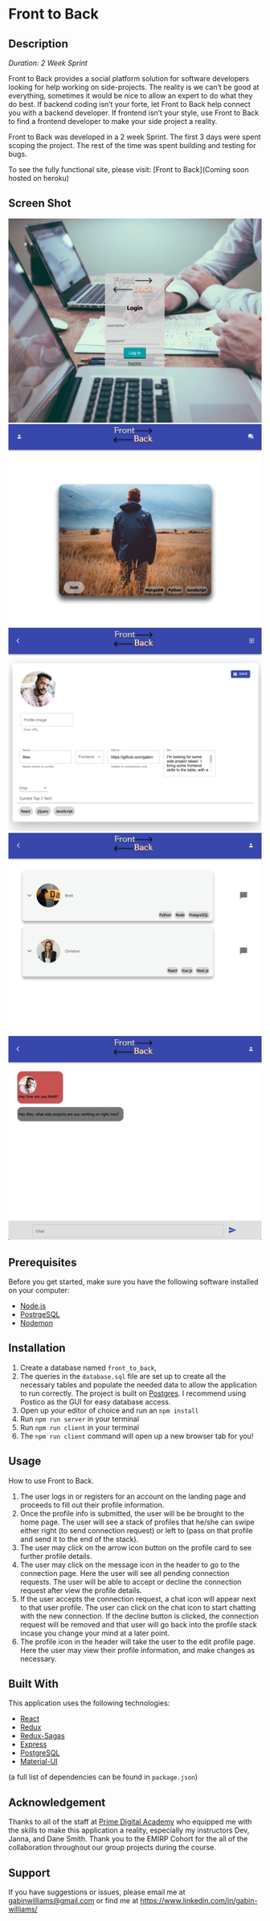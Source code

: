 
# Front to Back

## Description

_Duration: 2 Week Sprint_

Front to Back provides a social platform solution for software developers looking for help working on side-projects.  The reality is we can’t be good at everything, sometimes it would be nice to allow an expert to do what they do best.  If backend coding isn’t your forte, let Front to Back help connect you with a backend developer.  If frontend isn’t your style, use Front to Back to find a frontend developer to make your side project a reality.

Front to Back was developed in a 2 week Sprint.  The first 3 days were spent scoping the project.  The rest of the time was spent building and testing for bugs.

To see the fully functional site, please visit: [Front to Back](Coming soon hosted on heroku)

## Screen Shot

![Front to Back: login](public/Images/LoginPage.png)
![Front to Back: home](public/Images/HomePage.png)
![Front to Back: edit profile](public/Images/EditProfilePage.png)
![Front to Back: connection](public/Images/ConnectionPage.png)
![Front to Back: chat](public/Images/ChatPage.png)

## Prerequisites

Before you get started, make sure you have the following software installed on your computer:

- [Node.js](https://nodejs.org/en/)
- [PostrgeSQL](https://www.postgresql.org/)
- [Nodemon](https://nodemon.io/)


## Installation


1. Create a database named `front_to_back`,
2. The queries in the `database.sql` file are set up to create all the necessary tables and populate the needed data to allow the application to run correctly. The project is built on [Postgres](https://www.postgresql.org/download/). I recommend using Postico as the GUI for easy database access. 
3. Open up your editor of choice and run an `npm install`
4. Run `npm run server` in your terminal
5. Run `npm run client` in your terminal
6. The `npm run client` command will open up a new browser tab for you!

## Usage
How to use Front to Back.

1. The user logs in or registers for an account on the landing page and proceeds to fill out their profile information.
2. Once the profile info is submitted, the user will be be brought to the home page. The user will see a stack of profiles that he/she can swipe either right (to send connection request) or left to (pass on that profile and send it to the end of the stack).
3. The user may click on the arrow icon button on the profile card to see further profile details.
4. The user may click on the message icon in the header to go to the connection page.  Here the user will see all pending connection requests.  The user will be able to accept or decline the connection request after view the profile details.
5. If the user accepts the connection request, a chat icon will appear next to that user profile.  The user can click on the chat icon to start chatting with the new connection.  If the decline button is clicked, the connection request will be removed and that user will go back into the profile stack incase you change your mind at a later point.
6. The profile icon in the header will take the user to the edit profile page.  Here the user may view their profile information, and make changes as necessary.


## Built With

This application uses the following technologies:

- [React](https://reactjs.org/)
- [Redux](https://maven.apache.org/)
- [Redux-Sagas](https://redux-saga.js.org/)
- [Express](https://expressjs.com/)
- [PostgreSQL](https://www.postgresql.org/)
- [Material-UI](https://material-ui.com/)


(a full list of dependencies can be found in `package.json`)


## Acknowledgement
Thanks to all of the staff at [Prime Digital Academy](https://www.primeacademy.io) who equipped me with the skills to make this application a reality, especially my instructors Dev, Janna, and Dane Smith. Thank you to the EMIRP Cohort for the all of the collaboration throughout our group projects during the course.

## Support
If you have suggestions or issues, please email me at gabinwilliams@gmail.com or find me at https://www.linkedin.com/in/gabin-williams/
